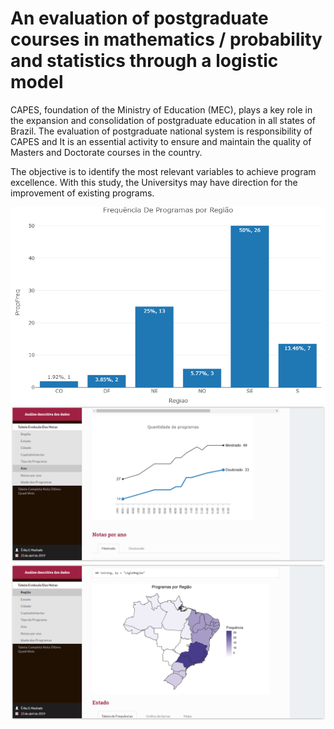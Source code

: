 # An evaluation of postgraduate courses in mathematics / probability and statistics through a logistic model

CAPES, foundation of the Ministry of Education (MEC), plays a key role in the expansion and consolidation of postgraduate education in all states of Brazil.
The evaluation of postgraduate national system is responsibility of CAPES and It is an essential activity to ensure and maintain the quality of Masters and 
Doctorate courses in the country. 

The objective is to identify the most relevant variables to achieve program excellence. 
With this study, the Universitys may have direction for the improvement of existing programs.  


![ima1](FreReg.png)  
![ima2](rmark1.PNG)  
![ima2](rmark2.PNG)  